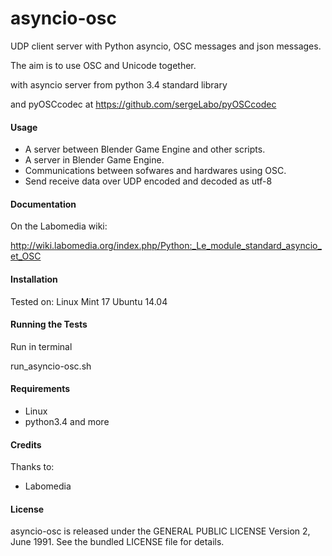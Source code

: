 asyncio-osc
===========

UDP client server with Python asyncio, OSC messages and json messages.

The aim is to use OSC and Unicode together.

with asyncio server from python 3.4 standard library

and pyOSCcodec at https://github.com/sergeLabo/pyOSCcodec

#### Usage

* A server between Blender Game Engine and other scripts.
* A server in Blender Game Engine.
* Communications between sofwares and hardwares using OSC.
* Send receive data over UDP encoded and decoded as utf-8

#### Documentation

On the Labomedia wiki:

http://wiki.labomedia.org/index.php/Python:_Le_module_standard_asyncio_et_OSC


#### Installation
Tested on:
    Linux Mint 17
    Ubuntu 14.04


#### Running the Tests

Run in terminal

run_asyncio-osc.sh


#### Requirements

* Linux
* python3.4 and more


#### Credits
Thanks to:
* Labomedia


#### License
asyncio-osc is released under the GENERAL PUBLIC LICENSE Version 2, June 1991.
See the bundled LICENSE file for details.
